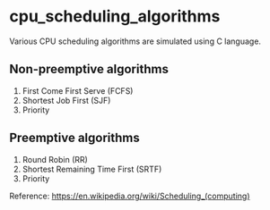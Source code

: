 # cpu_scheduling_algorithms

Various CPU scheduling algorithms are simulated using C language.

## Non-preemptive algorithms

1. First Come First Serve (FCFS)
2. Shortest Job First (SJF)
3. Priority

## Preemptive algorithms

1. Round Robin (RR)
2. Shortest Remaining Time First (SRTF)
3. Priority

Reference: https://en.wikipedia.org/wiki/Scheduling_(computing)
